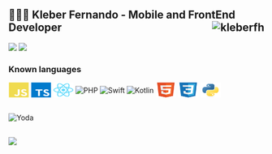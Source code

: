 <h2>👨🏻‍💻 Kleber Fernando - Mobile and FrontEnd Developer <img align="right" src="https://komarev.com/ghpvc/?username=kleberfh&color=green" alt="kleberfh" /></h2>
<div>
  <img height="180em" src="https://github-readme-stats.vercel.app/api?username=kleberfh&show_icons=true&theme=gotham&include_all_commits=true&count_private=true"/>
  <img height="180em" src="https://github-readme-stats.vercel.app/api/top-langs/?username=kleberfh&layout=compact&langs_count=8&hide=html&theme=gotham"/> 
</div>

<div style="display: inline_block">
  <h3>Known languages</h3>
  <img align="center" alt="Js" height="30" width="40" src="https://raw.githubusercontent.com/devicons/devicon/master/icons/javascript/javascript-plain.svg">
    <img align="center" alt="Ts" height="30" width="40" src="https://raw.githubusercontent.com/devicons/devicon/master/icons/typescript/typescript-plain.svg">
    <img align="center" alt="React" height="30" width="40" src="https://raw.githubusercontent.com/devicons/devicon/master/icons/react/react-original.svg">
    <img align="center" alt="PHP" height="30" width="40" src="https://www.php.net/images/logos/php-logo.svg">
    <img align="center" alt="Swift" height="30" width="40" src="https://brandslogos.com/wp-content/uploads/images/swift-logo-vector.svg">
    <img align="center" alt="Kotlin" height="40" src="https://img.icons8.com/color/48/000000/kotlin.png">
    <img align="center" alt="HTML" height="30" width="40" src="https://raw.githubusercontent.com/devicons/devicon/master/icons/html5/html5-original.svg">
    <img align="center" alt="CSS" height="30" width="40" src="https://raw.githubusercontent.com/devicons/devicon/master/icons/css3/css3-original.svg">
    <img align="center" alt="Python" height="30" width="40" src="https://raw.githubusercontent.com/devicons/devicon/master/icons/python/python-original.svg">
</div>

  ##
  
  <img align="center" alt="Yoda" src="https://c.tenor.com/udYl1CJgloUAAAAC/yoda-star-wars.gif">
  
  ##
 
<div>
  <a href="https://www.linkedin.com/in/kleber-fernando/" target="_blank"><img src="https://img.shields.io/badge/-LinkedIn-%230077B5?style=for-the-badge&logo=linkedin&logoColor=white" target="_blank"></a>
</div>
